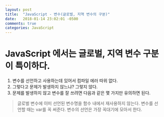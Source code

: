 ```yaml
---
layout: post
title:  "JavaScript - 변수(글로벌, 지역 변수의 구분)"
date:   2018-01-14 23:02:01 -0500
comments: true
categories: JavaScript
---
```


# JavaScript 에서는 글로벌, 지역 변수 구분이 특이하다.

1. 변수를 선언하고 사용하는데 있어서 컴파일 에러 따위 없다.
2. 그렇다고 문제가 발생하지 않느냐? 그렇지 않다.
3. 문제를 발생하지 않고 변수를 잘 쓰려면 다음과 같은 몇 가지만 유의하면 된다.

> 글로벌 변수에 이미 선언된 변수명을 함수 내에서 재사용하지 않는다.
> 변수를 선언할 때는 var를 꼭 써준다.
> 변수의 선언은 가장 꼭대기에 모아서 한다.

